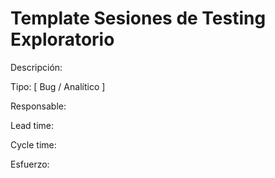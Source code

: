 # Template Sesiones de Testing Exploratorio

Descripción:

Tipo: [ Bug / Analítico ]

Responsable: 

Lead time: 

Cycle time: 

Esfuerzo: